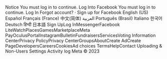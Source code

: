 Notice
You must log in to continue.
Log Into Facebook
You must log in to continue.
Log In
Forgot account? · Sign up for Facebook
English (US)
Español
Français (France)
中文(简体)
العربية
Português (Brasil)
Italiano
한국어
Deutsch
हिन्दी
日本語
Sign UpLog InMessengerFacebook LiteWatchPlacesGamesMarketplaceMeta PayOculusPortalInstagramBulletinFundraisersServicesVoting Information CenterPrivacy PolicyPrivacy CenterGroupsAboutCreate AdCreate PageDevelopersCareersCookiesAd choices
TermsHelpContact Uploading & Non-Users
Settings
Activity log
Meta © 2023